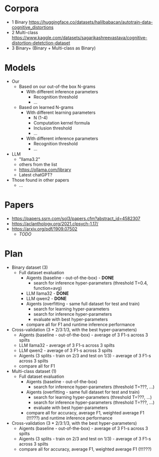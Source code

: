 # Corpora
- 1 Binary https://huggingface.co/datasets/halilbabacan/autotrain-data-cognitive_distortions
- 2 Multi-class https://www.kaggle.com/datasets/sagarikashreevastava/cognitive-distortion-detetction-dataset
- 3 Binary+ (Binary + Multi-class as Binary)

# Models
- Our
  - Based on our out-of-the box N-grams
    - With different inference parameters
      - Recognition threshold
      - ...
  - Based on learned N-grams
    - With different learning parameters
      - N (1-4) 
      - Computation kernel formula
      - Inclusion threshold
      - ...
    - With different inference parameters
      - Recognition threshold
      - ...
- LLM
  - "llama3.2"
  - others from the list
  - https://ollama.com/library
  - Latest chatGPT?
- Those found in other papers
  - ...
 
# Papers
- https://papers.ssrn.com/sol3/papers.cfm?abstract_id=4582307
- https://aclanthology.org/2021.clpsych-1.17/
- https://arxiv.org/pdf/1909.07502
  - _TODO_
 
# Plan
- Binary dataset (3)
  - Full dataset evaluation
    - Aigents (baseline - out-of-the-box) - **DONE**
      - search for inference hyper-parameters (threshold T=0.4, function=avg)
    - LLM llama32 - **DONE**
    - LLM qwen2 - **DONE**
    - Aigents (overfitting - same full dataset for test and train)
       - search for learning hyper-parameters
       - search for inference hyper-parameters
       - evaluate with best hyper-parameters
    - compare all for F1 and runtime inference performance
 - Cross-validation (3 * 2/3:1/3, with the best hyper-parameters)
    - Aigents (baseline - out-of-the-box) - average of 3 F1-s across 3 spilts
    - LLM llama32 - average of 3 F1-s across 3 spilts
    - LLM qwen2 - average of 3 F1-s across 3 spilts
    - Aigents (3 splits - train on 2/3 and test on 1/3) - average of 3 F1-s across 3 spilts
    - compare all for F1
- Multi-class dataset (1)
  - Full dataset evaluation
    - Aigents (baseline - out-of-the-box)
      - search for inference hyper-parameters (threshold T=???, ...)
    - Aigents (overfitting - same full dataset for test and train)
       - search for learning hyper-parameters (threshold T=???, ...)
       - search for inference hyper-parameters (threshold T=???, ...)
       - evaluate with best hyper-parameters 
    - compare all for accuracy, average F1, weighted average F1 (!!!???) and runtime inference performance
 - Cross-validation (3 * 2/3:1/3, with the best hyper-parameters)
    - Aigents (baseline - out-of-the-box) - average of 3 F1-s across 3 spilts
    - Aigents (3 splits - train on 2/3 and test on 1/3) - average of 3 F1-s across 3 spilts
    - compare all for accuracy, average F1, weighted average F1 (!!!???)
